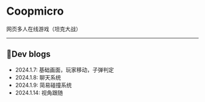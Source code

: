 # Coopmicro
网页多人在线游戏（坦克大战）
***
## 📖Dev blogs
* 2024.1.7: 基础画面，玩家移动，子弹判定
* 2024.1.8: 聊天系统
* 2024.1.9: 简易碰撞系统
* 2024.1.14: 视角跟随
